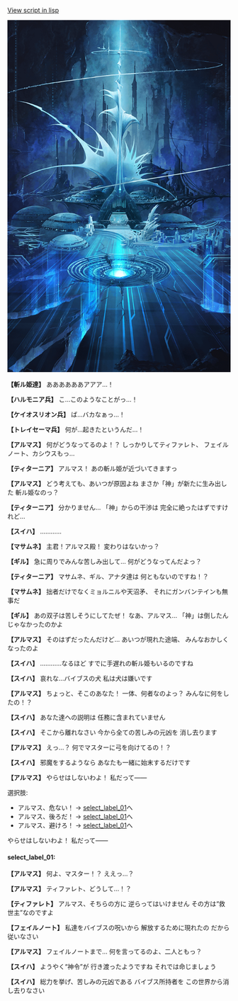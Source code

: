 [View script in lisp](../scripts/101201010.txt)

![profound_nolight.png](../images/backgrounds/profound_nolight.png)

**【斬ル姫達】**
ああああああアアア…！

**【ハルモニア兵】**
こ…このようなことがっ…！

**【ケイオスリオン兵】**
ば…バカなぁっ…！

**【トレイセーマ兵】**
何が…起きたというんだ…！

**【アルマス】**
何がどうなってるのよ！？
しっかりしてティファレト、
フェイルノート、カシウスもっ…

**【ティターニア】**
アルマス！
あの斬ル姫が近づいてきますっ

**【アルマス】**
どう考えても、あいつが原因よね
まさか「神」が新たに生み出した
斬ル姫なのっ？

**【ティターニア】**
分かりません…
「神」からの干渉は
完全に絶ったはずですけれど…

**【スイハ】**
…………

**【マサムネ】**
主君！アルマス殿！
変わりはないかっ？

**【ギル】**
急に周りでみんな苦しみ出して…
何がどうなってんだよっ？

**【ティターニア】**
マサムネ、ギル、アナタ達は
何ともないのですね！？

**【マサムネ】**
拙者だけでなくミョルニルや天沼矛、
それにガンバンテインも無事だ

**【ギル】**
あの双子は苦しそうにしてたぜ！
なあ、アルマス…
「神」は倒したんじゃなかったのかよ

**【アルマス】**
そのはずだったんだけど…
あいつが現れた途端、
みんなおかしくなったのよ

**【スイハ】**
…………なるほど
すでに手遅れの斬ル姫もいるのですね

**【スイハ】**
哀れな…バイブスの犬
私は犬は嫌いです

**【アルマス】**
ちょっと、そこのあなた！
一体、何者なのよっ？
みんなに何をしたの！？

**【スイハ】**
あなた達への説明は
任務に含まれていません

**【スイハ】**
そこから離れなさい
今から全ての苦しみの元凶を
消し去ります

**【アルマス】**
えっ…？
何でマスターに弓を向けてるの！？

**【スイハ】**
邪魔をするようなら
あなたも一緒に始末するだけです

**【アルマス】**
やらせはしないわよ！
私だって――

選択肢:
- アルマス、危ない！ → [select_label_01](#select_label_01)へ
- アルマス、後ろだ！ → [select_label_01](#select_label_01)へ
- アルマス、避けろ！ → [select_label_01](#select_label_01)へ

やらせはしないわよ！
私だって――

#### select_label_01:

**【アルマス】**
何よ、マスター！？
ええっ…？

**【アルマス】**
ティファレト、どうして…！？

**【ティファレト】**
アルマス、そちらの方に
逆らってはいけません
その方は“救世主”なのですよ

**【フェイルノート】**
私達をバイブスの呪いから
解放するために現れたの
だから従いなさい

**【アルマス】**
フェイルノートまで…
何を言ってるのよ、二人ともっ？

**【スイハ】**
ようやく“神令”が
行き渡ったようですね
それでは命じましょう

**【スイハ】**
総力を挙げ、苦しみの元凶である
バイブス所持者を
この世界から消し去りなさい